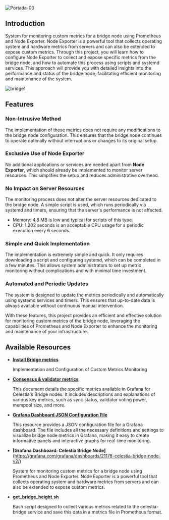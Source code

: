 ![Portada-03](https://github.com/Cumulo-pro/Celestia-monitoring/assets/2853158/e673b4a6-28ec-4488-9299-7ba238306145)

## Introduction 

System for monitoring custom metrics for a bridge node using Prometheus and Node Exporter. Node Exporter is a powerful tool that collects operating system and hardware metrics from servers and can also be extended to expose custom metrics. Through this project, you will learn how to configure Node Exporter to collect and expose specific metrics from the bridge node, and how to automate this process using scripts and systemd services. This approach will provide you with detailed insights into the performance and status of the bridge node, facilitating efficient monitoring and maintenance of the system.

![bridge1](https://github.com/Cumulo-pro/Celestia-monitoring/assets/2853158/78eee11f-648c-4447-851e-e2c8d92a667b)

## Features

### Non-Intrusive Method

The implementation of these metrics does not require any modifications to the bridge node configuration. This ensures that the bridge node continues to operate optimally without interruptions or changes to its original setup.

### Exclusive Use of Node Exporter

No additional applications or services are needed apart from **Node Exporter**, which should already be implemented to monitor server resources. This simplifies the setup and reduces administrative overhead.

### No Impact on Server Resources

The monitoring process does not alter the server resources dedicated to the bridge node. A simple script is used, which runs periodically via systemd and timers, ensuring that the server's performance is not affected.
  - Memory: 4.8 MB is low and typical for scripts of this type.
  - CPU: 1.202 seconds is an acceptable CPU usage for a periodic execution every 6 seconds.

### Simple and Quick Implementation

The implementation is extremely simple and quick. It only requires downloading a script and configuring systemd, which can be completed in a few minutes. This allows system administrators to set up metric monitoring without complications and with minimal time investment.

### Automated and Periodic Updates

The system is designed to update the metrics periodically and automatically using systemd services and timers. This ensures that up-to-date data is always available without continuous manual intervention.

With these features, this project provides an efficient and effective solution for monitoring custom metrics of the bridge node, leveraging the capabilities of Prometheus and Node Exporter to enhance the monitoring and maintenance of your infrastructure.

## Available Resources

- **[Install Bridge metrics](https://github.com/Cumulo-pro/Celestia-monitoring/blob/main/bridge-monitor/install_bridge_metrics.md)**

  Implementation and Configuration of Custom Metrics Monitoring

- **[Consensus & validator metrics](https://github.com/Cumulo-pro/Celestia-monitoring/blob/main/bridge-monitor/bridge_metrics.md)**

  This document details the specific metrics available in Grafana for Celestia's Bridge nodes. It includes descriptions and explanations of various key metrics, such as sync status, validator voting power, mempool size, and more.

- **[Grafana Dashboard JSON Configuration File](https://github.com/Cumulo-pro/Celestia-monitoring/blob/main/bridge-monitor/Celestia%20Bridge%20Node.json)**

  This resource provides a JSON configuration file for a Grafana dashboard. The file includes all the necessary definitions and settings to visualize bridge node metrics in Grafana, making it easy to create informative panels and interactive graphs for real-time monitoring.

- **[Grafana Dashboard: Celestia Bridge Node]**(https://grafana.com/grafana/dashboards/21178-celestia-bridge-node-v2/)

  System for monitoring custom metrics for a bridge node using Prometheus and Node Exporter. Node Exporter is a powerful tool that collects operating system and hardware metrics from servers and can also be extended to expose custom metrics.

- **[get_bridge_height.sh](https://raw.githubusercontent.com/Cumulo-pro/Celestia-monitoring/main/bridge-monitor/get_bridge_height.sh)**

  Bash script designed to collect various metrics related to the celestia-bridge service and save this data in a metrics file in Prometheus format.
